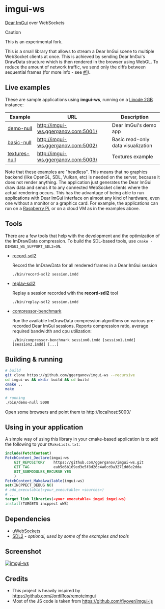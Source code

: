 # imgui-ws

[Dear ImGui](https://github.com/ocornut/imgui) over WebSockets

> [!CAUTION]
>
> This is an experimental fork.

This is a small library that allows to stream a Dear ImGui scene to multiple WebSocket clients at once. This is achieved by sending Dear ImGui's DrawData structure which is then rendered in the browser using WebGL. To reduce the amount of network traffic, we send only the diffs between sequential frames (for more info - see [#1](../../issues/1/)).

## Live examples

These are sample applications using **imgui-ws**, running on a [Linode 2GB](https://www.linode.com/pricing) instance:

| Example | URL | Description |
| ------- | --- | ----------- |
| [demo-null](https://github.com/ggerganov/imgui-ws/tree/master/examples/demo-null) | http://imgui-ws.ggerganov.com:5001/ | Dear ImGui's demo app |
| [basic-null](https://github.com/ggerganov/imgui-ws/tree/master/examples/basic-null) | http://imgui-ws.ggerganov.com:5002/ | Basic read-only data visualization |
| [textures-null](https://github.com/ggerganov/imgui-ws/tree/master/examples/textures-null) | http://imgui-ws.ggerganov.com:5003/ | Textures example |

Note that these examples are "headless". This means that no graphics backend (like OpenGL, SDL, Vulkan, etc) is needed on the server, because it does not render anything. The application just generates the Dear ImGui draw data and sends it to any connected WebSocket clients where the actual rendering occurs. This has the advantage of being able to run applications with Dear ImGui interface on almost any kind of hardware, even one without a monitor or a graphics card. For example, the applications can run on a [Raspberry Pi](https://www.raspberrypi.org), or on a cloud VM as in the examples above.

## Tools

There are a few tools that help with the development and the optimization of the ImDrawData compression.
To build the SDL-based tools, use `cmake -DIMGUI_WS_SUPPORT_SDL2=ON`.

- [record-sdl2](https://github.com/ggerganov/imgui-ws/tree/master/tools/record-sdl2)

  Record the ImDrawData for all rendered frames in a Dear ImGui session

      ./bin/record-sdl2 session.imdd

- [replay-sdl2](https://github.com/ggerganov/imgui-ws/tree/master/tools/replay-sdl2)

  Replay a session recorded with the **record-sdl2** tool

      ./bin/replay-sdl2 session.imdd

- [compressor-benchmark](https://github.com/ggerganov/imgui-ws/tree/master/tools/compressor-benchmark)

  Run the available ImDrawData compression algorithms on various pre-recorded Dear ImGui sessions. Reports compression ratio, average required bandwidth and cpu utilization:

      ./bin/compressor-benchmark session0.imdd [session1.imdd] [session2.imdd] [...]

## Building & running

```bash
# build
git clone https://github.com/ggerganov/imgui-ws --recursive
cd imgui-ws && mkdir build && cd build
cmake ..
make

# running
./bin/demo-null 5000
```

Open some browsers and point them to http://localhost:5000/

## Using in your application

A simple way of using this library in your cmake-based application is
to add the following to your `CMakeLists.txt`:

```cmake
include(FetchContent)
FetchContent_Declare(imgui-ws
    GIT_REPOSITORY    https://github.com/ggerganov/imgui-ws.git
    GIT_TAG           eab5d6b169ed3e5f8d26c4a6cd9a3271dd6e2dda
    GIT_SUBMODULES_RECURSE YES
    )
FetchContent_MakeAvailable(imgui-ws)
set(INCPPECT_DEBUG NO)
# add_executable(«your_executable» «sources»)
# ...
target_link_libraries(«your_executable» imgui imgui-ws)
install(TARGETS incppect uWS)
```

## Dependencies

 - [uWebSockets](https://github.com/uNetworking/uWebSockets)
 - [SDL2](https://www.libsdl.org) - *optional, used by some of the examples and tools*

## Screenshot 

 <a href="https://i.imgur.com/TVxj8cf.png" target="_blank">![imgui-ws](https://i.imgur.com/TVxj8cf.png)</a>

## Credits
 - This project is heavily inspired by https://github.com/JordiRos/remoteimgui
 - Most of the JS code is taken from https://github.com/flyover/imgui-js
